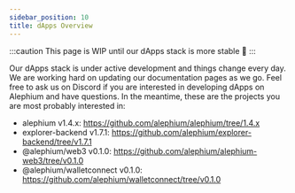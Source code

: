 ```yaml
---
sidebar_position: 10
title: dApps Overview
---
```


:::caution
This page is WIP until our dApps stack is more stable 🚧
:::

Our dApps stack is under active development and things change every day. We are working hard on updating our documentation pages as we go. Feel free to ask us on Discord if you are interested in developing dApps on Alephium and have questions. In the meantime, these are the projects you are most probably interested in:

- alephium v1.4.x: https://github.com/alephium/alephium/tree/1.4.x
- explorer-backend v1.7.1: https://github.com/alephium/explorer-backend/tree/v1.7.1
- @alephium/web3 v0.1.0: https://github.com/alephium/alephium-web3/tree/v0.1.0
- @alephium/walletconnect v0.1.0: https://github.com/alephium/walletconnect/tree/v0.1.0
